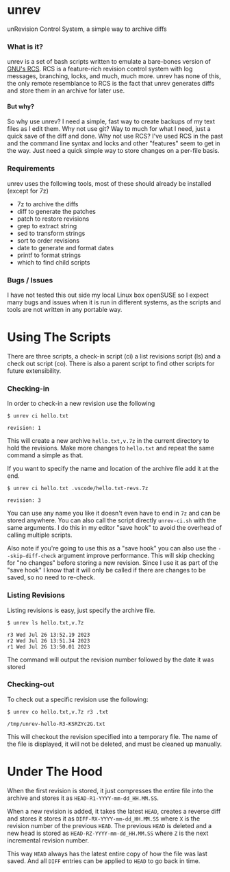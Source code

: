 # unrev
unRevision Control System, a simple way to archive diffs

### What is it?

unrev is a set of bash scripts written to emulate a bare-bones version of [GNU's RCS][rcs].
RCS is a feature-rich revision control system with log messages, branching, locks, and much, much more.
unrev has none of this, the only remote resemblance to RCS is the fact that unrev generates diffs
and store them in an archive for later use.

#### But why?

So why use unrev? I need a simple, fast way to create backups of my text files as I edit them.
Why not use git? Way to much for what I need, just a quick save of the diff and done.
Why not use RCS? I've used RCS in the past and the command line syntax and locks and other "features"
seem to get in the way. Just need a quick simple way to store changes on a per-file basis.

### Requirements

unrev uses the following tools, most of these should already be installed (except for 7z)

- 7z     to archive the diffs
- diff   to generate the patches
- patch  to restore revisions
- grep   to extract string
- sed    to transform strings
- sort   to order revisions
- date   to generate and format dates
- printf to format strings
- which  to find child scripts

### Bugs / Issues

I have not tested this out side my local Linux box openSUSE so I expect many bugs and issues when
it is run in different systems, as the scripts and tools are not written in any portable way.

# Using The Scripts

There are three scripts, a check-in script (ci) a list revisions script (ls) and a check out script (co).
There is also a parent script to find other scripts for future extensibility.

### Checking-in

In order to check-in a new revision use the following

```shell
$ unrev ci hello.txt

revision: 1
```

This will create a new archive `hello.txt,v.7z` in the current directory to hold the revisions.
Make more changes to `hello.txt` and repeat the same command a simple as that.

If you want to specify the name and location of the archive file add it at the end.

```shell
$ unrev ci hello.txt .vscode/hello.txt-revs.7z

revision: 3
```

You can use any name you like it doesn't even have to end in `7z` and can be stored anywhere.
You can also call the script directly `unrev-ci.sh` with the same arguments. I do this in my editor "save hook"
to avoid the overhead of calling multiple scripts.

Also note if you're going to use this as a "save hook" you can also use the `--skip-diff-check` argument improve
performance. This will skip checking for "no changes" before storing a new revision. Since I use it as part of
the "save hook" I know that it will only be called if there are changes to be saved, so no need to re-check.

### Listing Revisions

Listing revisions is easy, just specify the archive file.

```shell
$ unrev ls hello.txt,v.7z

r3 Wed Jul 26 13:52.19 2023
r2 Wed Jul 26 13:51.34 2023
r1 Wed Jul 26 13:50.01 2023
```

The command will output the revision number followed by the date it was stored

### Checking-out

To check out a specific revision use the following:

```shell
$ unrev co hello.txt,v.7z r3 .txt

/tmp/unrev-hello-R3-KSRZYc2G.txt
```

This will checkout the revision specified into a temporary file.
The name of the file is displayed, it will not be deleted, and must be cleaned up manually.


# Under The Hood

When the first revision is stored, it just compresses the entire file into the archive and
stores it as `HEAD-R1-YYYY-mm-dd_HH.MM.SS`.

When a new revision is added, it takes the latest `HEAD`, creates a reverse diff and stores
it stores it as `DIFF-RX-YYYY-mm-dd_HH.MM.SS` where `X` is the revision number of the
previous `HEAD`. The previous `HEAD` is deleted and a new head is stored as
`HEAD-RZ-YYYY-mm-dd_HH.MM.SS` where `Z` is the next incremental revision number.

This way `HEAD` always has the latest entire copy of how the file was last saved. And all `DIFF`
entries can be applied to `HEAD` to go back in time.


[rcs]: https://www.gnu.org/software/rcs/

